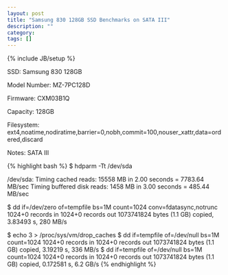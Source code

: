 ```yaml
---
layout: post
title: "Samsung 830 128GB SSD Benchmarks on SATA III"
description: ""
category: 
tags: []
---
```

{% include JB/setup %}

SSD: Samsung 830 128GB

Model Number: MZ-7PC128D

Firmware: CXM03B1Q

Capacity: 128GB

Filesystem: ext4,noatime,nodiratime,barrier=0,nobh,commit=100,nouser_xattr,data=ordered,discard

Notes: SATA III  

{% highlight bash %}
$ hdparm -Tt /dev/sda

/dev/sda:
 Timing cached reads:   15558 MB in  2.00 seconds = 7783.64 MB/sec
  Timing buffered disk reads: 1458 MB in  3.00 seconds = 485.44 MB/sec

$ dd if=/dev/zero of=tempfile bs=1M count=1024 conv=fdatasync,notrunc
  1024+0 records in
  1024+0 records out
  1073741824 bytes (1.1 GB) copied, 3.83493 s, 280 MB/s

$ echo 3 > /proc/sys/vm/drop_caches
$ dd if=tempfile of=/dev/null bs=1M count=1024
  1024+0 records in
  1024+0 records out
  1073741824 bytes (1.1 GB) copied, 3.19219 s, 336 MB/s
$ dd if=tempfile of=/dev/null bs=1M count=1024
  1024+0 records in
  1024+0 records out
  1073741824 bytes (1.1 GB) copied, 0.172581 s, 6.2 GB/s
{% endhighlight %}
